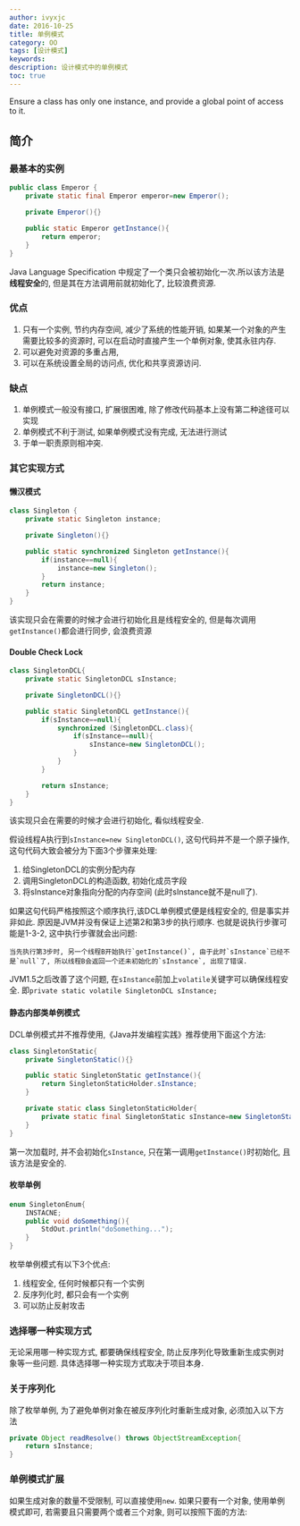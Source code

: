 ```yaml
---
author: ivyxjc
date: 2016-10-25
title: 单例模式
category: OO
tags: [设计模式]
keywords:
description: 设计模式中的单例模式
toc: true
---
```


Ensure a class has only one instance, and provide a global point of access to it.


## 简介

### 最基本的实例

```java
public class Emperor {
    private static final Emperor emperor=new Emperor();

    private Emperor(){}

    public static Emperor getInstance(){
        return emperor;
    }
}
```

Java Language Specification 中规定了一个类只会被初始化一次.所以该方法是**线程安全**的, 但是其在方法调用前就初始化了, 比较浪费资源.

### 优点

1. 只有一个实例, 节约内存空间, 减少了系统的性能开销, 如果某一个对象的产生需要比较多的资源时, 可以在启动时直接产生一个单例对象, 使其永驻内存.
2. 可以避免对资源的多重占用,
3. 可以在系统设置全局的访问点, 优化和共享资源访问.

### 缺点

1. 单例模式一般没有接口, 扩展很困难, 除了修改代码基本上没有第二种途径可以实现
2. 单例模式不利于测试, 如果单例模式没有完成, 无法进行测试
3. 于单一职责原则相冲突.

### 其它实现方式

#### 懒汉模式

```java
class Singleton {
    private static Singleton instance;

    private Singleton(){}

    public static synchronized Singleton getInstance(){
        if(instance==null){
            instance=new Singleton();
        }
        return instance;
    }
}
```

该实现只会在需要的时候才会进行初始化且是线程安全的, 但是每次调用`getInstance()`都会进行同步, 会浪费资源

#### Double Check Lock

```java
class SingletonDCL{
    private static SingletonDCL sInstance;

    private SingletonDCL(){}

    public static SingletonDCL getInstance(){
        if(sInstance==null){
            synchronized (SingletonDCL.class){
                if(sInstance==null){
                    sInstance=new SingletonDCL();
                }
            }
        }

        return sInstance;
    }
}
```
该实现只会在需要的时候才会进行初始化, 看似线程安全.

假设线程A执行到`sInstance=new SingletonDCL()`, 这句代码并不是一个原子操作, 这句代码大致会被分为下面3个步骤来处理:
1. 给SingletonDCL的实例分配内存
2. 调用SingletonDCL的构造函数, 初始化成员字段
3. 将sInstance对象指向分配的内存空间 (此时sInstance就不是null了).

如果这句代码严格按照这个顺序执行,该DCL单例模式便是线程安全的, 但是事实并非如此. 原因是JVM并没有保证上述第2和第3步的执行顺序.
也就是说执行步骤可能是1-3-2, 这中执行步骤就会出问题:

    当先执行第3步时, 另一个线程B开始执行`getInstance()`, 由于此时`sInstance`已经不是`null`了, 所以线程B会返回一个还未初始化的`sInstance`, 出现了错误.

JVM1.5之后改善了这个问题, 在`sInstance`前加上`volatile`关键字可以确保线程安全.
即`private static volatile SingletonDCL sInstance;`

#### 静态内部类单例模式

DCL单例模式并不推荐使用,《Java并发编程实践》推荐使用下面这个方法:

```java
class SingletonStatic{
    private SingletonStatic(){}

    public static SingletonStatic getInstance(){
        return SingletonStaticHolder.sInstance;
    }

    private static class SingletonStaticHolder{
        private static final SingletonStatic sInstance=new SingletonStatic();
    }
}
```

第一次加载时, 并不会初始化`sInstance`, 只在第一调用`getInstance()`时初始化, 且该方法是安全的.

#### 枚举单例

```java
enum SingletonEnum{
    INSTACNE;
    public void doSomething(){
        StdOut.println("doSomething...");
    }
}
```

枚举单例模式有以下3个优点:
1. 线程安全, 任何时候都只有一个实例
2. 反序列化时, 都只会有一个实例
3. 可以防止反射攻击


### 选择哪一种实现方式

无论采用哪一种实现方式, 都要确保线程安全, 防止反序列化导致重新生成实例对象等一些问题. 具体选择哪一种实现方式取决于项目本身.

### 关于序列化

除了枚举单例, 为了避免单例对象在被反序列化时重新生成对象, 必须加入以下方法

```java
private Object readResolve() throws ObjectStreamException{
    return sInstance;
}
```

### 单例模式扩展

如果生成对象的数量不受限制, 可以直接使用`new`. 如果只要有一个对象, 使用单例模式即可, 若需要且只需要两个或者三个对象, 则可以按照下面的方法:

